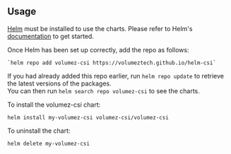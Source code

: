 ## Usage

[Helm](https://helm.sh) must be installed to use the charts.  Please refer to
Helm's [documentation](https://helm.sh/docs) to get started.

Once Helm has been set up correctly, add the repo as follows:

    `helm repo add volumez-csi https://volumeztech.github.io/helm-csi`

If you had already added this repo earlier, run `helm repo update` to retrieve
the latest versions of the packages.  
You can then run `helm search repo volumez-csi` to see the charts.

To install the volumez-csi chart:

    helm install my-volumez-csi volumez-csi/volumez-csi

To uninstall the chart:

    helm delete my-volumez-csi